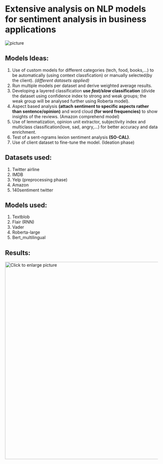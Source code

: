 # Extensive analysis on NLP models for sentiment analysis in business applications
![picture](https://media.springernature.com/original/springer-static/image/chp%3A10.1007%2F978-981-15-0029-9_7/MediaObjects/475950_1_En_7_Fig2_HTML.png)
## Models Ideas:
1. Use of custom models for different categories (tech, food, books,...) to be automatically (using context classfication) or manually selected(by the client). *(different datasets applied)*
2. Run multiple models per dataset and derive weighted average results.
3. Developing a layered classification **use *fast/slow* classification** (divide the dataset using confidence index to strong and weak groups; the weak group will be analysed further using Roberta model).
4. Aspect based analysis **(attach sentiment to specific aspects rather than sentence/opinion)** and word cloud **(for word frequencies)** to show insights of the reviews. (Amazon comprehend model)
5. Use of lemmatization, opinion unit extractor, subjectivity index and multiclass classification(love, sad, angry,...) for better accuracy and data enrichment.
6. Test of a sent-ngrams lexion sentiment analysis **(SO-CAL)**.
7. Use of client dataset to fine-tune the model. (Ideation phase)
## Datasets used:
1. Twitter airline 
2. IMDB 
3. Yelp (preprocessing phase)
4. Amazon 
5. 140sentiment twitter
## Models used:
1. Textblob
2. Flair (RNN)
3. Vader
4. Roberta-large
5. Bert_multilingual
## Results:
<a href="https://drive.google.com/uc?export=view&id=<1ZTzuKZz2BD2dHE5T5U2jPtkXjfjpGAyu>"><img src="https://drive.google.com/uc?export=view&id=<FILEID>" style="width: 650px; max-width: 100%; height: auto" title="Click to enlarge picture" />
